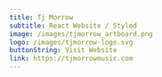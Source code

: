 ```yaml
---
title: Tj Morrow
subtitle: React Website / Styled
image: /images/tjmorrow_artboard.png
logo: /images/tjmorrow-logo.svg
buttonString: Visit Website
link: https://tjmorrowmusic.com
---
```

